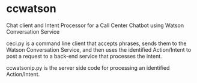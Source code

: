 # ccwatson
Chat client and Intent Processor 
for a Call Center Chatbot using Watson Conversation Service

ceci.py is a command line client that accepts phrases, sends them to the Watson Conversation Service, and then
uses the identified Action/Intent to post a request to a back-end service that processes the intent.

ccwatsonip.py is the server side code for processing an identified Action/Intent.
